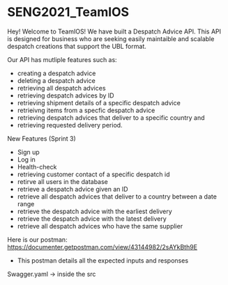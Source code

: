 # SENG2021_TeamIOS
Hey! Welcome to TeamIOS! We have built a Despatch Advice API. This API is designed for business who are seeking easily maintaible and scalable despatch creations that support the UBL format. 

Our API has mutliple features such as:
- creating a despatch advice
- deleting a despatch advice
- retrieving all despatch advices
- retrieving despatch advices by ID
- retrieving shipment details of a specific despatch advice
- retrieivng items from a specfic despatch advice
- retrieving despatch advices that deliver to a specific country and
- retrieving requested delivery period.

New Features (Sprint 3)
- Sign up
- Log in 
- Health-check
- retrieving customer contact of a specific despatch id
- retirve all users in the database
- retrieve a despatch advice given an ID
- retrieve all despatch advices that deliver to a country between a date range
- retrieve the despatch advice with the earliest delivery
- retrieve the despatch advice with the latest delivery
- retrieve all despatch advices who have the same supplier

Here is our postman: https://documenter.getpostman.com/view/43144982/2sAYkBth9E
- This postman details all the expected inputs and responses

Swagger.yaml -> inside the src


